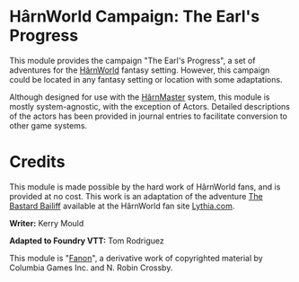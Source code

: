 # HârnWorld Campaign: The Earl's Progress

This module provides the campaign "The Earl's Progress", a set of adventures for the
[HârnWorld](https://columbiagames.com/harnworld/) fantasy setting. However, this
campaign could be located in any fantasy setting or location with some adaptations.

Although designed for use with the [HârnMaster](https://foundryvtt.com/packages/hm3)
system, this module is mostly system-agnostic, with the exception of Actors.
Detailed descriptions of the actors has been provided in journal entries to facilitate
conversion to other game systems.


# Credits

This module is made possible by the hard work of HârnWorld fans, and is provided at no
cost. This work is an adaptation of the adventure
[The Bastard Bailiff](https://www.lythia.com/adventures/bastard-bailiff/) available at
the HârnWorld fan site [Lythia.com](https://www.lythia.com/).

**Writer:** Kerry Mould

**Adapted to Foundry VTT:** Tom Rodriguez

This module is "[Fanon](https://www.lythia.com/about/publishing-fan-written-material/)", a derivative work of copyrighted material by Columbia Games Inc. and N. Robin Crossby.

